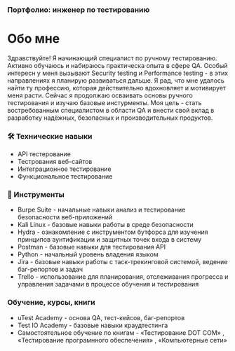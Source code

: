 ### Портфолио: инженер по тестированию

# Обо мне
Здравствуйте! Я начинающий специалист по ручному тестированию. Активно обучаюсь и набираюсь практическа опыта в сфере QA. Особый интересн у меня вызывают Security testing и Performance testing - в этих направлениях я планирую развиваться дальше.
Я рад, что мне удалось найти ту профессию, которая действительно вдохновляет и мотивирует меня расти.
Сейчас я продолжаю осваивать основы ручного тестирования и изучаю базовые инстурменты.
Моя цель - стать востребованным специалистом в области QA и внести свой вклад в разработку надёжных, безопасных и производительных продуктов.

### 🛠️ Технические навыки
* API тестерование
* Тестрования веб-сайтов
* Интеграционное тестирование
* Функциональное тестирование
### 🧰 Инструменты
* Burpe Suite - начальные навыки анализ и тестирование безопасности веб-приложений
* Kali Linux - базовые навыки работы в среде безопасности
* Hydra - ознакомление с инструментом бутфорса для изучения принципов аунтификации и защитных точек входа в систему
* Postman - базовые навыки для тестирования API
* Python - начальный уровень владения языком
* Jira - базовые навыки работы с таск-трекинговой системой, ведение баг-репортов и задач
* Trello - использование для планирования, отслеживания прогресса и управления задачами в процессе обучения и тестирования
### Обучение, курсы, книги
* uTest Academy - основа QA, тест-кейсов, баг-репортов
* Test IO Academy - базовые навыки краудтестинга
* Самостоятельное обучение по книгам - «Тестирование DOT COM» , «Тестирование програмнного обеспечения» , «Компьютерные сети»
